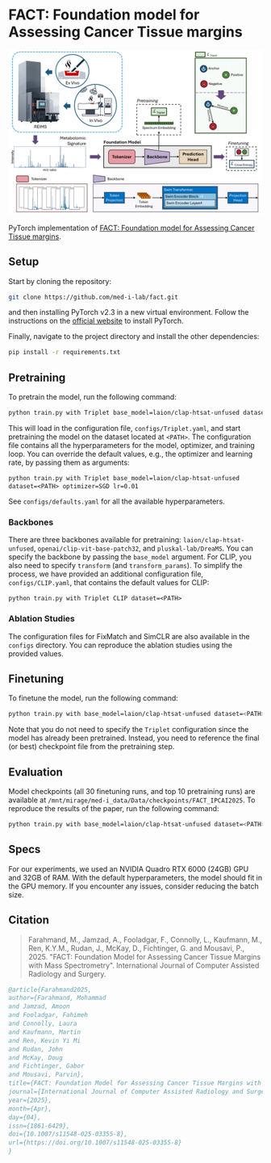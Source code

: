 # FACT: Foundation model for Assessing Cancer Tissue margins

![Graphical Abstract](.figures/graphical-abstract.png)

PyTorch implementation of [FACT: Foundation model for Assessing Cancer Tissue margins](#).

## Setup

Start by cloning the repository:

```bash
git clone https://github.com/med-i-lab/fact.git
```

and then installing PyTorch v2.3 in a new virtual environment. Follow the instructions on the [official website](https://pytorch.org/get-started/previous-versions/#v231) to install PyTorch.

Finally, navigate to the project directory and install the other dependencies:

```bash
pip install -r requirements.txt
```

## Pretraining

To pretrain the model, run the following command:

```bash
python train.py with Triplet base_model=laion/clap-htsat-unfused dataset=<PATH>
```

This will load in the configuration file, `configs/Triplet.yaml`, and start pretraining the model on the dataset located at `<PATH>`. The configuration file contains all the hyperparameters for the model, optimizer, and training loop. You can override the default values, e.g., the optimizer and learning rate, by passing them as arguments:

```
python train.py with Triplet base_model=laion/clap-htsat-unfused dataset=<PATH> optimizer=SGD lr=0.01
```

See `configs/defaults.yaml` for all the available hyperparameters.

### Backbones

There are three backbones available for pretraining: `laion/clap-htsat-unfused`, `openai/clip-vit-base-patch32`, and `pluskal-lab/DreaMS`. You can specify the backbone by passing the `base_model` argument. For CLIP, you also need to specify `transform` (and `transform_params`). To simplify the process, we have provided an additional configuration file, `configs/CLIP.yaml`, that contains the default values for CLIP:

```
python train.py with Triplet CLIP dataset=<PATH>
```

### Ablation Studies

The configuration files for FixMatch and SimCLR are also available in the `configs` directory. You can reproduce the ablation studies using the provided values.

## Finetuning

To finetune the model, run the following command:

```bash
python train.py with base_model=laion/clap-htsat-unfused dataset=<PATH> checkpoint=<CHECKPOINT>
```

Note that you do not need to specify the `Triplet` configuration since the model has already been pretrained. Instead, you need to reference the final (or best) checkpoint file from the pretraining step.

## Evaluation

Model checkpoints (all 30 finetuning runs, and top 10 pretraining runs) are available at `/mnt/mirage/med-i_data/Data/checkpoints/FACT_IPCAI2025`. To reproduce the results of the paper, run the following command:

```bash
python train.py with base_model=laion/clap-htsat-unfused dataset=<PATH> checkpoint=<CHECKPOINT> eval_only=True
````

## Specs

For our experiments, we used an NVIDIA Quadro RTX 6000 (24GB) GPU and 32GB of RAM. With the default hyperparameters, the model should fit in the GPU memory. If you encounter any issues, consider reducing the batch size.

## Citation

> Farahmand, M., Jamzad, A., Fooladgar, F., Connolly, L., Kaufmann, M., Ren, K.Y.M., Rudan, J., McKay, D., Fichtinger, G. and Mousavi, P., 2025. "FACT: Foundation Model for Assessing Cancer Tissue Margins with Mass Spectrometry". International Journal of Computer Assisted Radiology and Surgery.

```bibtex
﻿@article{Farahmand2025,
author={Farahmand, Mohammad
and Jamzad, Amoon
and Fooladgar, Fahimeh
and Connolly, Laura
and Kaufmann, Martin
and Ren, Kevin Yi Mi
and Rudan, John
and McKay, Doug
and Fichtinger, Gabor
and Mousavi, Parvin},
title={FACT: Foundation Model for Assessing Cancer Tissue Margins with Mass Spectrometry},
journal={International Journal of Computer Assisted Radiology and Surgery},
year={2025},
month={Apr},
day={04},
issn={1861-6429},
doi={10.1007/s11548-025-03355-8},
url={https://doi.org/10.1007/s11548-025-03355-8}
}
```

